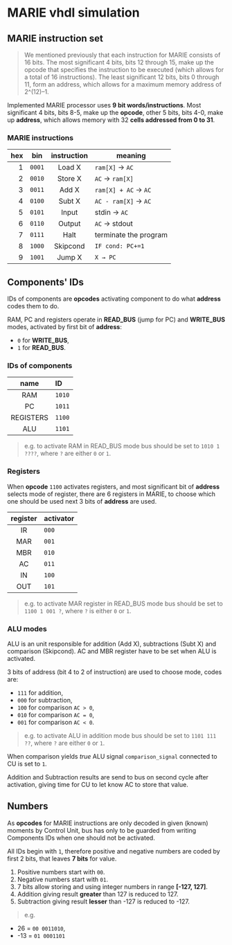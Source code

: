 # MARIE vhdl simulation

## MARIE instruction set

> We mentioned previously that each instruction for MARIE consists of 16
bits. The most significant 4 bits, bits 12 through 15, make up the opcode that
specifies the instruction to be executed (which allows for a total of 16 instructions).
The least significant 12 bits, bits 0 through 11, form an address, which
allows for a maximum memory address of 2^(12)–1.

Implemented MARIE processor uses __9 bit words/instructions__. Most significant 4 bits, bits 8-5, make up the __opcode__, other 5 bits, bits 4-0, make up __address__, which allows memory with 32 __cells addressed from 0 to 31__.

### MARIE instructions

hex | bin    | instruction | meaning
--: | :--:   | :--:        | --
  1 | `0001` | Load X      | `ram[X]` → `AC`
  2 | `0010` | Store X     | `AC` → `ram[X]`
  3 | `0011` | Add X       | `ram[X] + AC` → `AC`
  4 | `0100` | Subt X      | `AC - ram[X]` → `AC`
  5 | `0101` | Input       | stdin → `AC`
  6 | `0110` | Output      | `AC` → stdout
  7 | `0111` | Halt        | terminate the program
  8 | `1000` | Skipcond    | `IF cond: PC+=1`
  9 | `1001` | Jump X      | `X → PC`

## Components' IDs

IDs of components are __opcodes__ activating component to do what __address__ codes them to do.

RAM, PC and registers operate in __READ_BUS__ (jump for PC) and __WRITE_BUS__ modes, activated by first bit of __address__:

- `0` for __WRITE_BUS__,
- `1` for __READ_BUS__.

### IDs of components

name | ID
:--: | :--
RAM  | `1010`
PC   | `1011`
REGISTERS | `1100`
ALU  | `1101`

> e.g. to activate RAM in READ_BUS mode bus should be set to `1010 1 ????`, where `?` are either `0` or `1`.

### Registers

When __opcode__ `1100` activates registers, and most significant bit of __address__ selects mode of register, there are 6 registers in MARIE, to choose which one should be used next 3 bits of __address__ are used.

register | activator
:--:     | :--
IR       | `000`
MAR      | `001`
MBR      | `010`
AC       | `011`
IN       | `100`
OUT      | `101`

> e.g. to activate MAR register in READ_BUS mode bus should be set to `1100 1 001 ?`, where `?` is either `0` or `1`.

### ALU modes

ALU is an unit responsible for addition (Add X), subtractions (Subt X) and comparison (Skipcond). AC and MBR register have to be set when ALU is activated.

3 bits of address (bit 4 to 2 of instruction) are used to choose mode, codes are:

- `111` for addition,
- `000` for subtraction,
- `100` for comparison `AC > 0`,
- `010` for comparison `AC = 0`,
- `001` for comparison `AC < 0`.

> e.g. to activate ALU in addition mode bus should be set to `1101 111 ??`, where `?` are either `0` or `1`.

When comparison yields _true_ ALU signal `comparison_signal` connected to CU is set to `1`.

Addition and Subtraction results are send to bus on second cycle after activation, giving time for CU to let know AC to store that value.

## Numbers

As __opcodes__ for MARIE instructions are only decoded in given (known) moments by Control Unit, bus has only to be guarded from writing Components IDs when one should not be activated.

All IDs begin with `1`, therefore positive and negative numbers are coded by first 2 bits, that leaves __7 bits__ for value.

1. Positive numbers start with `00`.
2. Negative numbers start with `01`.
3. 7 bits allow storing and using integer numbers in range __[-127, 127]__.
4. Addition giving result __greater__ than 127 is reduced to 127.
4. Subtraction giving result __lesser__ than -127 is reduced to -127.

> e.g.
- 26 = `00 0011010`,
- -13 = `01 0001101`
